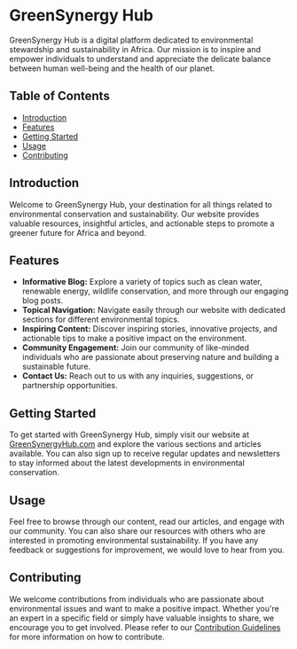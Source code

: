 # GreenSynergy Hub

GreenSynergy Hub is a digital platform dedicated to environmental stewardship and sustainability in Africa. Our mission is to inspire and empower individuals to understand and appreciate the delicate balance between human well-being and the health of our planet.

## Table of Contents
- [Introduction](#introduction)
- [Features](#features)
- [Getting Started](#getting-started)
- [Usage](#usage)
- [Contributing](#contributing)

## Introduction
Welcome to GreenSynergy Hub, your destination for all things related to environmental conservation and sustainability. Our website provides valuable resources, insightful articles, and actionable steps to promote a greener future for Africa and beyond.

## Features
- **Informative Blog:** Explore a variety of topics such as clean water, renewable energy, wildlife conservation, and more through our engaging blog posts.
- **Topical Navigation:** Navigate easily through our website with dedicated sections for different environmental topics.
- **Inspiring Content:** Discover inspiring stories, innovative projects, and actionable tips to make a positive impact on the environment.
- **Community Engagement:** Join our community of like-minded individuals who are passionate about preserving nature and building a sustainable future.
- **Contact Us:** Reach out to us with any inquiries, suggestions, or partnership opportunities.

## Getting Started
To get started with GreenSynergy Hub, simply visit our website at [GreenSynergyHub.com](#) and explore the various sections and articles available. You can also sign up to receive regular updates and newsletters to stay informed about the latest developments in environmental conservation.

## Usage
Feel free to browse through our content, read our articles, and engage with our community. You can also share our resources with others who are interested in promoting environmental sustainability. If you have any feedback or suggestions for improvement, we would love to hear from you.

## Contributing
We welcome contributions from individuals who are passionate about environmental issues and want to make a positive impact. Whether you're an expert in a specific field or simply have valuable insights to share, we encourage you to get involved. Please refer to our [Contribution Guidelines](#) for more information on how to contribute.
